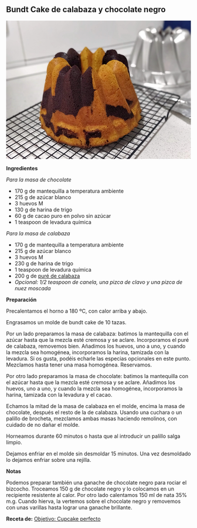 ## Bundt Cake de calabaza y chocolate negro

![Bundt Cake de calabaza y chocolate negro](../../uploads/images/bundt-cake-de-calabaza-y-chocolate-negro.jpg "Bundt Cake de calabaza y chocolate negro")

**Ingredientes**

*Para la masa de chocolate*

- 170 g de mantequilla a temperatura ambiente
- 215 g de azúcar blanco
- 3 huevos M
- 130 g de harina de trigo
- 60 g de cacao puro en polvo sin azúcar
- 1 teaspoon de levadura química

*Para la masa de calabaza*

- 170 g de mantequilla a temperatura ambiente
- 215 g de azúcar blanco
- 3 huevos M
- 230 g de harina de trigo
- 1 teaspoon de levadura química
- 200 g de [puré de calabaza](../auxiliares/pure-de-calabaza-casero.md)
- *Opcional: 1/2 teaspoon de canela, una pizca de clavo y una pizca de nuez moscada*

**Preparación**

Precalentamos el horno a 180 ºC, con calor arriba y abajo.

Engrasamos un molde de bundt cake de 10 tazas.

Por un lado preparamos la masa de calabaza: batimos la mantequilla con el azúcar hasta que la mezcla esté cremosa y se aclare. Incorporamos el puré de calabaza, removemos bien. Añadimos los huevos, uno a uno, y cuando la mezcla sea homogénea, incorporamos la harina, tamizada con la levadura. Si os gusta, podéis echarle las especias opcionales en este punto. Mezclamos hasta tener una masa homogénea. Reservamos.

Por otro lado preparamos la masa de chocolate: batimos la mantequilla con el azúcar hasta que la mezcla esté cremosa y se aclare. Añadimos los huevos, uno a uno, y cuando la mezcla sea homogénea, incorporamos la harina, tamizada con la levadura y el cacao.

Echamos la mitad de la masa de calabaza en el molde, encima la masa de chocolate, después el resto de la de calabaza. Usando una cuchara o un palillo de brocheta, mezclamos ambas masas haciendo remolinos, con cuidado de no dañar el molde.

Horneamos durante 60 minutos o hasta que al introducir un palillo salga limpio.

Dejamos enfriar en el molde sin desmoldar 15 minutos. Una vez desmoldado lo dejamos enfriar sobre una rejilla.

**Notas**

Podemos preparar también una ganache de chocolate negro para rociar el bizcocho. Troceamos 150 g de chocolate negro y lo colocamos en un recipiente resistente al calor. Por otro lado calentamos 150 ml de nata 35% m.g. Cuando hierva, la vertemos sobre el chocolate negro y removemos con unas varillas hasta lograr una ganache brillante.

**Receta de:** [Objetivo: Cupcake perfecto](http://www.objetivocupcake.com/2016/10/bundt-de-calabaza-y-chocolate-negro.html)